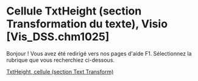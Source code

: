 
# Cellule TxtHeight (section Transformation du texte), Visio [Vis_DSS.chm1025]

Bonjour ! Vous avez été redirigé vers nos pages d'aide F1. Sélectionnez la rubrique que vous recherchiez ci-dessous.

[TxtHeight, cellule (section Text Transform)](http://msdn.microsoft.com/library/cfa3ecc6-61a8-506c-ba1d-b5e1f757d44f%28Office.15%29.aspx)
